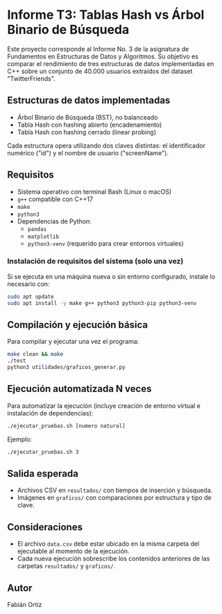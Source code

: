 # Informe T3: Tablas Hash vs Árbol Binario de Búsqueda

Este proyecto corresponde al Informe No. 3 de la asignatura de Fundamentos en Estructuras de Datos y Algoritmos. Su objetivo es comparar el rendimiento de tres estructuras de datos implementadas en C++ sobre un conjunto de 40.000 usuarios extraídos del dataset "TwitterFriends".

## Estructuras de datos implementadas

- Árbol Binario de Búsqueda (BST), no balanceado  
- Tabla Hash con hashing abierto (encadenamiento)  
- Tabla Hash con hashing cerrado (linear probing)

Cada estructura opera utilizando dos claves distintas: el identificador numérico ("id") y el nombre de usuario ("screenName").

## Requisitos

- Sistema operativo con terminal Bash (Linux o macOS)
- `g++` compatible con C++17
- `make`
- `python3`
- Dependencias de Python:
  - `pandas`
  - `matplotlib`
  - `python3-venv` (requerido para crear entornos virtuales)

### Instalación de requisitos del sistema (solo una vez)
Si se ejecuta en una máquina nueva o sin entorno configurado, instale lo necesario con:

```bash
sudo apt update
sudo apt install -y make g++ python3 python3-pip python3-venv
```

## Compilación y ejecución básica
Para compilar y ejecutar una vez el programa:

```bash
make clean && make
./test
python3 utilidades/graficos_generar.py
```

## Ejecución automatizada N veces
Para automatizar la ejecución (incluye creación de entorno virtual e instalación de dependencias):

```bash
./ejecutar_pruebas.sh [numero natural]
```

Ejemplo:
```bash
./ejecutar_pruebas.sh 3
```

## Salida esperada

- Archivos CSV en `resultados/` con tiempos de inserción y búsqueda.
- Imágenes en `graficos/` con comparaciones por estructura y tipo de clave.

## Consideraciones

- El archivo `data.csv` debe estar ubicado en la misma carpeta del ejecutable al momento de la ejecución.
- Cada nueva ejecución sobrescribe los contenidos anteriores de las carpetas `resultados/` y `graficos/`.

## Autor
Fabián Ortiz
